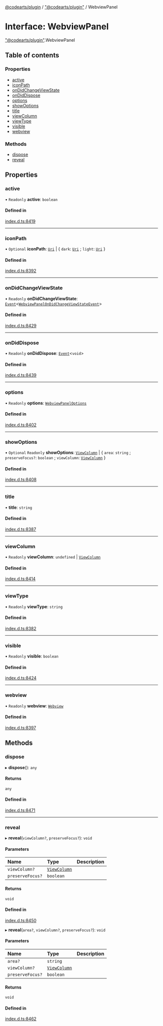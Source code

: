 [@codearts/plugin](../README.md) / ["@codearts/plugin"](../modules/_codearts_plugin_.md) / WebviewPanel

# Interface: WebviewPanel

["@codearts/plugin"](../modules/_codearts_plugin_.md).WebviewPanel

## Table of contents

### Properties

- [active](codearts_plugin_.WebviewPanel.md#active)
- [iconPath](codearts_plugin_.WebviewPanel.md#iconpath)
- [onDidChangeViewState](codearts_plugin_.WebviewPanel.md#ondidchangeviewstate)
- [onDidDispose](codearts_plugin_.WebviewPanel.md#ondiddispose)
- [options](codearts_plugin_.WebviewPanel.md#options)
- [showOptions](codearts_plugin_.WebviewPanel.md#showoptions)
- [title](codearts_plugin_.WebviewPanel.md#title)
- [viewColumn](codearts_plugin_.WebviewPanel.md#viewcolumn)
- [viewType](codearts_plugin_.WebviewPanel.md#viewtype)
- [visible](codearts_plugin_.WebviewPanel.md#visible)
- [webview](codearts_plugin_.WebviewPanel.md#webview)

### Methods

- [dispose](codearts_plugin_.WebviewPanel.md#dispose)
- [reveal](codearts_plugin_.WebviewPanel.md#reveal)

## Properties

### active

• `Readonly` **active**: `boolean`

#### Defined in

[index.d.ts:8419](https://github.com/huaweicloud/cloudide-plugin-api/blob/3b0eee8/index.d.ts#L8419)

___

### iconPath

• `Optional` **iconPath**: [`Uri`](../classes/codearts_plugin_.Uri.md) \| { `dark`: [`Uri`](../classes/codearts_plugin_.Uri.md) ; `light`: [`Uri`](../classes/codearts_plugin_.Uri.md)  }

#### Defined in

[index.d.ts:8392](https://github.com/huaweicloud/cloudide-plugin-api/blob/3b0eee8/index.d.ts#L8392)

___

### onDidChangeViewState

• `Readonly` **onDidChangeViewState**: [`Event`](codearts_plugin_.Event.md)<[`WebviewPanelOnDidChangeViewStateEvent`](codearts_plugin_.WebviewPanelOnDidChangeViewStateEvent.md)\>

#### Defined in

[index.d.ts:8429](https://github.com/huaweicloud/cloudide-plugin-api/blob/3b0eee8/index.d.ts#L8429)

___

### onDidDispose

• `Readonly` **onDidDispose**: [`Event`](codearts_plugin_.Event.md)<`void`\>

#### Defined in

[index.d.ts:8439](https://github.com/huaweicloud/cloudide-plugin-api/blob/3b0eee8/index.d.ts#L8439)

___

### options

• `Readonly` **options**: [`WebviewPanelOptions`](codearts_plugin_.WebviewPanelOptions.md)

#### Defined in

[index.d.ts:8402](https://github.com/huaweicloud/cloudide-plugin-api/blob/3b0eee8/index.d.ts#L8402)

___

### showOptions

• `Optional` `Readonly` **showOptions**: [`ViewColumn`](../enums/codearts_plugin_.ViewColumn.md) \| { `area`: `string` ; `preserveFocus?`: `boolean` ; `viewColumn`: [`ViewColumn`](../enums/codearts_plugin_.ViewColumn.md)  }

#### Defined in

[index.d.ts:8408](https://github.com/huaweicloud/cloudide-plugin-api/blob/3b0eee8/index.d.ts#L8408)

___

### title

• **title**: `string`

#### Defined in

[index.d.ts:8387](https://github.com/huaweicloud/cloudide-plugin-api/blob/3b0eee8/index.d.ts#L8387)

___

### viewColumn

• `Readonly` **viewColumn**: `undefined` \| [`ViewColumn`](../enums/codearts_plugin_.ViewColumn.md)

#### Defined in

[index.d.ts:8414](https://github.com/huaweicloud/cloudide-plugin-api/blob/3b0eee8/index.d.ts#L8414)

___

### viewType

• `Readonly` **viewType**: `string`

#### Defined in

[index.d.ts:8382](https://github.com/huaweicloud/cloudide-plugin-api/blob/3b0eee8/index.d.ts#L8382)

___

### visible

• `Readonly` **visible**: `boolean`

#### Defined in

[index.d.ts:8424](https://github.com/huaweicloud/cloudide-plugin-api/blob/3b0eee8/index.d.ts#L8424)

___

### webview

• `Readonly` **webview**: [`Webview`](codearts_plugin_.Webview.md)

#### Defined in

[index.d.ts:8397](https://github.com/huaweicloud/cloudide-plugin-api/blob/3b0eee8/index.d.ts#L8397)

## Methods

### dispose

▸ **dispose**(): `any`

#### Returns

`any`

#### Defined in

[index.d.ts:8471](https://github.com/huaweicloud/cloudide-plugin-api/blob/3b0eee8/index.d.ts#L8471)

___

### reveal

▸ **reveal**(`viewColumn?`, `preserveFocus?`): `void`

#### Parameters

| Name | Type | Description |
| :------ | :------ | :------ |
| `viewColumn?` | [`ViewColumn`](../enums/codearts_plugin_.ViewColumn.md) |  |
| `preserveFocus?` | `boolean` |  |

#### Returns

`void`

#### Defined in

[index.d.ts:8450](https://github.com/huaweicloud/cloudide-plugin-api/blob/3b0eee8/index.d.ts#L8450)

▸ **reveal**(`area?`, `viewColumn?`, `preserveFocus?`): `void`

#### Parameters

| Name | Type | Description |
| :------ | :------ | :------ |
| `area?` | `string` |  |
| `viewColumn?` | [`ViewColumn`](../enums/codearts_plugin_.ViewColumn.md) |  |
| `preserveFocus?` | `boolean` |  |

#### Returns

`void`

#### Defined in

[index.d.ts:8462](https://github.com/huaweicloud/cloudide-plugin-api/blob/3b0eee8/index.d.ts#L8462)
